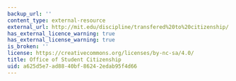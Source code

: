 ```yaml
---
backup_url: ''
content_type: external-resource
external_url: http://mit.edu/discipline/transfered%20to%20citizenship/
has_external_licence_warning: true
has_external_license_warning: true
is_broken: ''
license: https://creativecommons.org/licenses/by-nc-sa/4.0/
title: Office of Student Citizenship
uid: a625d5e7-ad88-40bf-8624-2edab95f4d66
---
```

